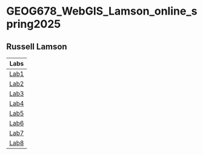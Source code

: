 # GEOG678_WebGIS_Lamson_online_spring2025
## Russell Lamson

| Labs                              |
| ----------------------------------|
|[Lab1](Lab1\README.TXT)            |
|[Lab2](Lab2\README.TXT)            |
|[Lab3](Lab3\README.TXT)            |
|[Lab4](Lab4\README.TXT)            |
|[Lab5](Lab5\README.TXT)            |
|[Lab6](Lab6\README.TXT)            |
|[Lab7](Lab7\README.TXT)            |
|[Lab8](Lab8\README.TXT)            |